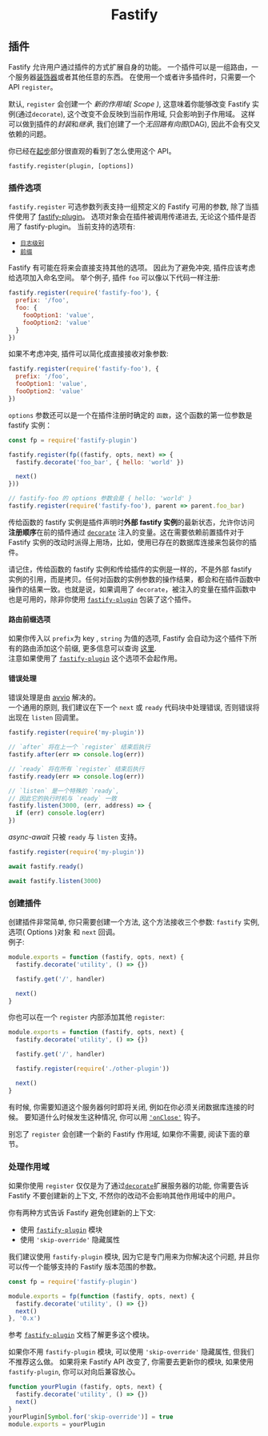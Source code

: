 <h1 align="center">Fastify</h1>

## 插件
Fastify 允许用户通过插件的方式扩展自身的功能。
一个插件可以是一组路由，一个服务器[装饰器](https://github.com/fastify/docs-chinese/blob/master/docs/Decorators.md)或者其他任意的东西。 在使用一个或者许多插件时，只需要一个 API `register`。<br>

默认, `register` 会创建一个 *新的作用域( Scope )*, 这意味着你能够改变 Fastify 实例(通过`decorate`), 这个改变不会反映到当前作用域, 只会影响到子作用域。 这样可以做到插件的*封装*和*继承*, 我们创建了一个*无回路有向图*(DAG), 因此不会有交叉依赖的问题。

你已经在[起步](https://github.com/fastify/docs-chinese/blob/master/docs/Getting-Started.md#register)部分很直观的看到了怎么使用这个 API。
```
fastify.register(plugin, [options])
```

<a name="plugin-options"></a>
### 插件选项
`fastify.register` 可选参数列表支持一组预定义的 Fastify 可用的参数, 除了当插件使用了 [fastify-plugin](https://github.com/fastify/fastify-plugin)。 选项对象会在插件被调用传递进去, 无论这个插件是否用了 fastify-plugin。 当前支持的选项有:

+ [`日志级别`](https://github.com/fastify/docs-chinese/blob/master/docs/Routes.md#custom-log-level)
+ [`前缀`](https://github.com/fastify/docs-chinese/blob/master/docs/Plugins.md#route-prefixing-options)

Fastify 有可能在将来会直接支持其他的选项。 因此为了避免冲突, 插件应该考虑给选项加入命名空间。 举个例子, 插件 `foo` 可以像以下代码一样注册:

```js
fastify.register(require('fastify-foo'), {
  prefix: '/foo',
  foo: {
    fooOption1: 'value',
    fooOption2: 'value'
  }
})
```

如果不考虑冲突, 插件可以简化成直接接收对象参数:

```js
fastify.register(require('fastify-foo'), {
  prefix: '/foo',
  fooOption1: 'value',
  fooOption2: 'value'
})
```

`options` 参数还可以是一个在插件注册时确定的 `函数`，这个函数的第一位参数是 fastify 实例：

```js
const fp = require('fastify-plugin')

fastify.register(fp((fastify, opts, next) => {
  fastify.decorate('foo_bar', { hello: 'world' })

  next()
}))

// fastify-foo 的 options 参数会是 { hello: 'world' }
fastify.register(require('fastify-foo'), parent => parent.foo_bar)
```

传给函数的 fastify 实例是插件声明时**外部 fastify 实例**的最新状态，允许你访问**注册顺序**在前的插件通过 [`decorate`](https://github.com/fastify/docs-chinese/blob/master/docs/Decorators.md) 注入的变量。这在需要依赖前置插件对于 Fastify 实例的改动时派得上用场，比如，使用已存在的数据库连接来包装你的插件。

请记住，传给函数的 fastify 实例和传给插件的实例是一样的，不是外部 fastify 实例的引用，而是拷贝。任何对函数的实例参数的操作结果，都会和在插件函数中操作的结果一致。也就是说，如果调用了 `decorate`，被注入的变量在插件函数中也是可用的，除非你使用 [`fastify-plugin`](https://github.com/fastify/fastify-plugin) 包装了这个插件。

<a name="route-prefixing-option"></a>
#### 路由前缀选项
如果你传入以 `prefix`为 key , `string` 为值的选项, Fastify 会自动为这个插件下所有的路由添加这个前缀, 更多信息可以查询 [这里](https://github.com/fastify/docs-chinese/blob/master/docs/Routes.md#route-prefixing).<br>
注意如果使用了 [`fastify-plugin`](https://github.com/fastify/fastify-plugin) 这个选项不会起作用。

<a name="error-handling"></a>
#### 错误处理
错误处理是由 [avvio](https://github.com/mcollina/avvio#error-handling) 解决的。<br>
一个通用的原则, 我们建议在下一个 `next` 或 `ready` 代码块中处理错误, 否则错误将出现在 `listen` 回调里。

```js
fastify.register(require('my-plugin'))

// `after` 将在上一个 `register` 结束后执行
fastify.after(err => console.log(err))

// `ready` 将在所有 `register` 结束后执行
fastify.ready(err => console.log(err))

// `listen` 是一个特殊的 `ready`,
// 因此它的执行时机与 `ready` 一致
fastify.listen(3000, (err, address) => {
  if (err) console.log(err)
})
```

*async-await* 只被 `ready` 与 `listen` 支持。
```js
fastify.register(require('my-plugin'))

await fastify.ready()

await fastify.listen(3000)
```
<a name="create-plugin"></a>
### 创建插件
创建插件非常简单, 你只需要创建一个方法, 这个方法接收三个参数: `fastify` 实例, 选项( Options )对象 和 `next` 回调。<br>
例子:
```js
module.exports = function (fastify, opts, next) {
  fastify.decorate('utility', () => {})

  fastify.get('/', handler)

  next()
}
```
你也可以在一个 `register` 内部添加其他 `register`:
```js
module.exports = function (fastify, opts, next) {
  fastify.decorate('utility', () => {})

  fastify.get('/', handler)

  fastify.register(require('./other-plugin'))

  next()
}
```
有时候, 你需要知道这个服务器何时即将关闭, 例如在你必须关闭数据库连接的时候。 要知道什么时候发生这种情况, 你可以用 [`'onClose'`](https://github.com/fastify/docs-chinese/blob/master/docs/Hooks.md#on-close) 钩子。

别忘了 `register` 会创建一个新的 Fastify 作用域, 如果你不需要, 阅读下面的章节。

<a name="handle-scope"></a>
### 处理作用域
如果你使用 `register` 仅仅是为了通过[`decorate`](https://github.com/fastify/docs-chinese/blob/master/docs/Decorators.md)扩展服务器的功能, 你需要告诉 Fastify 不要创建新的上下文, 不然你的改动不会影响其他作用域中的用户。

你有两种方式告诉 Fastify 避免创建新的上下文:
- 使用 [`fastify-plugin`](https://github.com/fastify/fastify-plugin) 模块 
- 使用 `'skip-override'` 隐藏属性

我们建议使用 `fastify-plugin` 模块, 因为它是专门用来为你解决这个问题, 并且你可以传一个能够支持的 Fastify 版本范围的参数。
```js
const fp = require('fastify-plugin')

module.exports = fp(function (fastify, opts, next) {
  fastify.decorate('utility', () => {})
  next()
}, '0.x')
```
参考 [`fastify-plugin`](https://github.com/fastify/fastify-plugin) 文档了解更多这个模块。

如果你不用 `fastify-plugin` 模块, 可以使用 `'skip-override'` 隐藏属性, 但我们不推荐这么做。 如果将来 Fastify API 改变了, 你需要去更新你的模块, 如果使用 `fastify-plugin`, 你可以对向后兼容放心。
```js
function yourPlugin (fastify, opts, next) {
  fastify.decorate('utility', () => {})
  next()
}
yourPlugin[Symbol.for('skip-override')] = true
module.exports = yourPlugin
```
